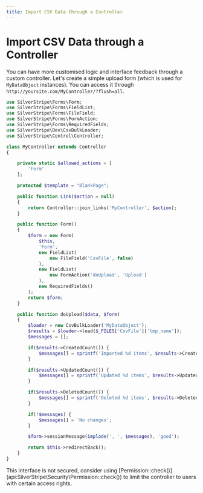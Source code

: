```yaml
---
title: Import CSV Data through a Controller
---
```


# Import CSV Data through a Controller

You can have more customised logic and interface feedback through a custom controller. Let's create a simple upload 
form (which is used for `MyDataObject` instances). You can access it through 
`http://yoursite.com/MyController/?flush=all`.


```php
use SilverStripe\Forms\Form;
use SilverStripe\Forms\FieldList;
use SilverStripe\Forms\FileField;
use SilverStripe\Forms\FormAction;
use SilverStripe\Forms\RequiredFields;
use SilverStripe\Dev\CsvBulkLoader;
use SilverStripe\Control\Controller;

class MyController extends Controller 
{

    private static $allowed_actions = [
        'Form'
    ];

    protected $template = "BlankPage";

    public function Link($action = null) 
    {
        return Controller::join_links('MyController', $action);
    }

    public function Form() 
    {
        $form = new Form(
            $this,
            'Form',
            new FieldList(
                new FileField('CsvFile', false)
            ),
            new FieldList(
                new FormAction('doUpload', 'Upload')
            ),
            new RequiredFields()
        );
        return $form;
    }

    public function doUpload($data, $form) 
    {
        $loader = new CsvBulkLoader('MyDataObject');
        $results = $loader->load($_FILES['CsvFile']['tmp_name']);
        $messages = [];

        if($results->CreatedCount()) {
            $messages[] = sprintf('Imported %d items', $results->CreatedCount());
        }

        if($results->UpdatedCount()) {
            $messages[] = sprintf('Updated %d items', $results->UpdatedCount());
        }

        if($results->DeletedCount()) {
            $messages[] = sprintf('Deleted %d items', $results->DeletedCount());
        }

        if(!$messages) {
            $messages[] = 'No changes';
        }

        $form->sessionMessage(implode(', ', $messages), 'good');

        return $this->redirectBack();
    }
}
```

<div class="alert" markdown="1">
This interface is not secured, consider using [Permission::check()](api:SilverStripe\Security\Permission::check()) to limit the controller to users with certain 
access rights.
</div>
